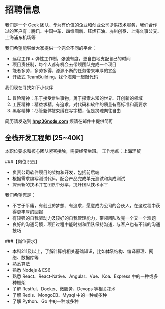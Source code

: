 # 招聘信息

我们是一个 Geek 团队，专为有价值的企业和创业公司提供技术服务，我们合作过的客户有：腾讯、中国中车、四维图新、钰烯石油、杭州创泰、上海久事公交、上海浦东机场等

我们希望能够给大家提供一个完全不同的平台：

* 远程工作 + 弹性工作制，张弛有度，更自由地支配自己的时间
* 项目责任制，每个人都有机会去带领团队完成一个项目
* 能者多劳，多劳多得，源源不断的任务带来丰厚的赏金
* 开放式 TeamBuilding，找个海滩一起敲代码

我们现在寻找如下小伙伴：

1. 冒险精神：乐于接受新生事物，勇于探索未知的世界、开创新的领域
2. 工匠精神：精益求精，有追求，对代码和软件的质量有高标准和高要求
3. 黑客精神：尽管躯体被束缚在写字楼，但是灵魂向往自由

简历请发送到 **hr@36node.com** 烦请在邮件中提供简历

## 全栈开发工程师  [25~40K]

本职位要求和核心团队紧密接触，需要经常坐班。
工作地点：上海环贸

###【岗位职责】

- 负责公司软件项目的架构和开发，包括前后端
- 根据需求编写测试代码，配合产品完成单元测试和集成测试
- 探索新的技术并在团队中分享，提升团队技术水平

我们希望您是：

* 不甘于平庸，有创业的梦想、有追求，愿意成为公司的合伙人，在这过程中获得更丰厚的回报
* 有较强的自我驱动力及较好的自我管理能力，带领团队攻克一个又一个难题
* 良好的沟通习惯，项目过程中能时刻和团队保持沟通，与客户也有不错的沟通技巧


###【岗位要求】

- 本科211及以上，了解计算机相关基础知识，比如体系结构、编译原理、网络、数据库等
- 熟悉算法
- 熟悉 Nodejs & ES6
- 熟悉 React、React-Native、Angular、Vue、Koa、Express 中的一种或多种框架
- 了解 Restful、Docker、微服务、Devops 等相关技术
- 了解 Redis、MongoDB、Mysql 中的一种或多种
- 了解 Python、Go 中的一种或多种
